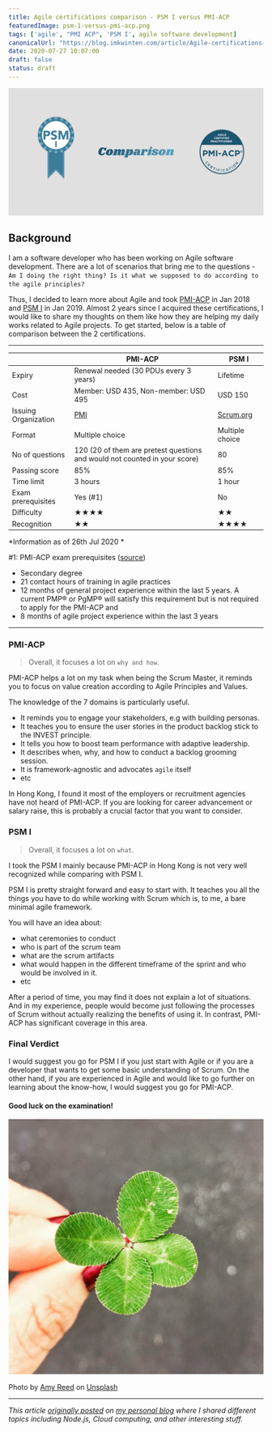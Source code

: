 ```yaml
---
title: Agile certifications comparison - PSM I versus PMI-ACP
featuredImage: psm-1-versus-pmi-acp.png
tags: ['agile', "PMI ACP", 'PSM I', agile software development]
canonicalUrl: "https://blog.imkwinten.com/article/Agile-certifications-comparison-PSM-I-versus-PMI-ACP"
date: 2020-07-27 10:07:00
draft: false
status: draft
---
```


![](./psm-1-versus-pmi-acp.png)

## Background
I am a software developer who has been working on Agile software development. There are a lot of scenarios that bring me to the questions - `Am I doing the right thing? Is it what we supposed to do according to the agile principles?` 

Thus, I decided to learn more about Agile and took [PMI-ACP](https://www.pmi.org/certifications/types/agile-acp) in Jan 2018 and [PSM I](https://www.scrum.org/professional-scrum-master-i-certification) in Jan 2019.
Almost 2 years since I acquired these certifications, I would like to share my thoughts on them like how they are helping my daily works related to Agile projects. To get started, below is a table of comparison between the 2 certifications.


----------



|                      | PMI-ACP                                                                     | PSM I                               |
| -------------------- | --------------------------------------------------------------------------- | ----------------------------------- |
| Expiry               | Renewal needed (30 PDUs every 3 years)                                      | Lifetime                            |
| Cost                 | Member: USD 435, Non-member: USD 495                                        | USD 150                             |
| Issuing Organization | [PMI](https://www.pmi.org/)                                                 | [Scrum.org](https://www.scrum.org/) |
| Format               | Multiple choice                                                             | Multiple choice                     |
| No of questions      | 120  (20 of them are pretest questions and would not counted in your score) | 80                                  |
| Passing score        | 85%                                                                         | 85%                                 |
| Time limit           | 3 hours                                                                     | 1 hour                              |
| Exam prerequisites   | Yes (#1)                                                                    | No                                  |
| Difficulty           | ★★★★                                                                        | ★★                                  |
| Recognition          | ★★                                                                          | ★★★★                                |

*Information as of 26th Jul 2020 
*

\#1: PMI-ACP exam prerequisites ([source](https://www.pmi.org/certifications/types/agile-acp))
- Secondary degree
- 21 contact hours of training in agile practices
- 12 months of general project experience within the last 5 years. A current PMP® or PgMP® will satisfy this requirement but is not required to apply for the PMI-ACP and
- 8 months of agile project experience within the last 3 years



----------

### PMI-ACP

> Overall, it focuses a lot on `why and how`.

PMI-ACP helps a lot on my task when being the Scrum Master, it reminds you to focus on value creation according to Agile Principles and Values. 

The knowledge of the 7 domains is particularly useful.
-  It reminds you to engage your stakeholders, e.g with building personas.
- It teaches you to ensure the user stories in the product backlog stick to the INVEST principle.
- It tells you how to boost team performance with adaptive leadership.
- It describes when, why, and how to conduct a backlog grooming session.
- It is framework-agnostic and advocates `agile` itself 
- etc

In Hong Kong, I found it most of the employers or recruitment agencies have not heard of PMI-ACP. If you are looking for career advancement or salary raise, this is probably a crucial factor that you want to consider.

### PSM I 
> Overall, it focuses a lot on `what`.

I took the PSM I mainly because PMI-ACP in Hong Kong is not very well recognized while comparing with PSM I.

PSM I is pretty straight forward and easy to start with. It teaches you all the things you have to do while working with Scrum which is, to me, a bare minimal agile framework.

You will have an idea about: 
- what ceremonies to conduct
- who is part of the scrum team
- what are the scrum artifacts 
- what would happen in the different timeframe of the sprint and who would be involved in it.
- etc

After a period of time, you may find it does not explain a lot of situations. And in my experience, people would become just following the processes of Scrum without actually realizing the benefits of using it. In contrast, PMI-ACP has significant coverage in this area.

### Final Verdict
I would suggest you go for PSM I if you just start with Agile or if you are a developer that wants to get some basic understanding of Scrum.  On the other hand, if you are experienced in Agile and would like to go further on learning about the know-how, I would suggest you go for PMI-ACP.

#### Good luck on the examination!
![](./photo-1507667895043-c4de59dda180.jpeg) 

Photo by [Amy Reed](https://unsplash.com/@amybethreed/?utm_source=Kwinten_Blog&utm_medium=referral) on [Unsplash](https://unsplash.com/?utm_source=Kwinten_Blog&utm_medium=referral)

----------

*This article [originally posted](https://blog.imkwinten.com/article/Agile-certifications-comparison-PSM-I-versus-PMI-ACP?utm_source=medium&utm_medium=referral) on [my personal blog](https://blog.imkwinten.com/?utm_source=medium&utm_medium=referral) where I shared different topics including Node.js, Cloud computing, and other interesting stuff.*
